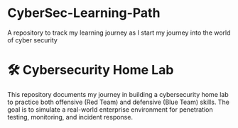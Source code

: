 # CyberSec-Learning-Path
A repository to track my learning journey as I start my journey into the world of cyber security

# 🛠️ Cybersecurity Home Lab

This repository documents my journey in building a cybersecurity home lab to practice both offensive (Red Team) and defensive (Blue Team) skills. The goal is to simulate a real-world enterprise environment for penetration testing, monitoring, and incident response.
